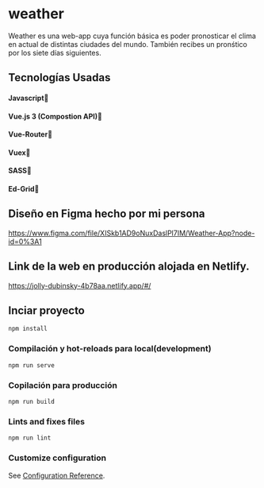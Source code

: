 
# weather

Weather es una web-app cuya función básica es poder pronosticar el clima en actual de distintas ciudades del mundo. También recibes un pronśtico por los siete días siguientes.

## Tecnologías Usadas  
#### Javascript💛  
#### Vue.js 3 (Compostion API)💚  
#### Vue-Router💚  
#### Vuex💚  
#### SASS💜  
#### Ed-Grid💙  

## Diseño en Figma hecho por mi persona
https://www.figma.com/file/XISkb1AD9oNuxDaslPl7IM/Weather-App?node-id=0%3A1  

## Link de la web en producción alojada en Netlify.   
https://jolly-dubinsky-4b78aa.netlify.app/#/  




## Inciar proyecto

```
npm install
```

### Compilación y hot-reloads para local(development)
```
npm run serve
```

### Copilación para producción  
```
npm run build
```

### Lints and fixes files
```
npm run lint
```

### Customize configuration
See [Configuration Reference](https://cli.vuejs.org/config/).


